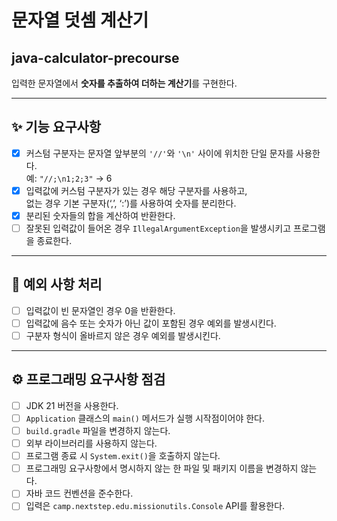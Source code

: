 # 문자열 덧셈 계산기
## java-calculator-precourse

입력한 문자열에서 **숫자를 추출하여 더하는 계산기**를 구현한다.

---

## ✨ 기능 요구사항
- [x] 커스텀 구분자는 문자열 앞부분의 `'//'`와 `'\n'` 사이에 위치한 단일 문자를 사용한다.  
  예: `"//;\n1;2;3"` → 6
- [x] 입력값에 커스텀 구분자가 있는 경우 해당 구분자를 사용하고,  
  없는 경우 기본 구분자(‘,’, ‘:’)를 사용하여 숫자를 분리한다.
- [x] 분리된 숫자들의 합을 계산하여 반환한다.
- [ ] 잘못된 입력값이 들어온 경우 `IllegalArgumentException`을 발생시키고 프로그램을 종료한다.

---

## 🚫 예외 사항 처리

- [ ] 입력값이 빈 문자열인 경우 0을 반환한다.
- [ ] 입력값에 음수 또는 숫자가 아닌 값이 포함된 경우 예외를 발생시킨다.
- [ ] 구분자 형식이 올바르지 않은 경우 예외를 발생시킨다.

---

## ⚙️ 프로그래밍 요구사항 점검

- [ ] JDK 21 버전을 사용한다.
- [ ] `Application` 클래스의 `main()` 메서드가 실행 시작점이어야 한다.
- [ ] `build.gradle` 파일을 변경하지 않는다.
- [ ] 외부 라이브러리를 사용하지 않는다.
- [ ] 프로그램 종료 시 `System.exit()`을 호출하지 않는다.
- [ ] 프로그래밍 요구사항에서 명시하지 않는 한 파일 및 패키지 이름을 변경하지 않는다.
- [ ] 자바 코드 컨벤션을 준수한다.
- [ ] 입력은 `camp.nextstep.edu.missionutils.Console` API를 활용한다.
